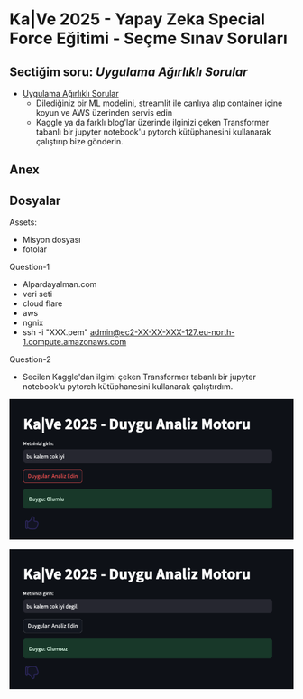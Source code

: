# Ka|Ve 2025 - Yapay Zeka Special Force Eğitimi - Seçme Sınav Soruları

## Sectiğim soru: _Uygulama Ağırlıklı Sorular_
- [Uygulama Ağırlıklı Sorular](https://github.com/kaveai/specialforce-sinav-sorulari/blob/main/Uygulama%20Ag%CC%86%C4%B1rl%C4%B1kl%C4%B1%20Sorular.ipynb)
  -  Dilediğiniz bir ML modelini, streamlit ile canlıya alıp container içine koyun ve AWS üzerinden servis edin
  -  Kaggle ya da farklı blog'lar üzerinde ilginizi çeken Transformer tabanlı bir jupyter notebook'u pytorch kütüphanesini kullanarak çalıştırıp bize gönderin.


## Anex

## Dosyalar
Assets:
  - Misyon dosyası
  - fotolar

Question-1
  - Alpardayalman.com
  - veri seti
  - cloud flare
  - aws
  - ngnix
  - ssh -i "XXX.pem" admin@ec2-XX-XX-XXX-127.eu-north-1.compute.amazonaws.com


Question-2
  - Secilen Kaggle'dan ilgimi çeken Transformer tabanlı bir jupyter notebook'u pytorch kütüphanesini kullanarak çalıştırdım.


![ScreenShot](/Assets/ok.png)

![ScreenShot](/Assets/ko.png)
